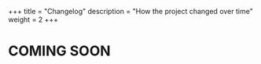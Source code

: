 +++
title = "Changelog"
description = "How the project changed over time"
weight = 2
+++

# COMING SOON